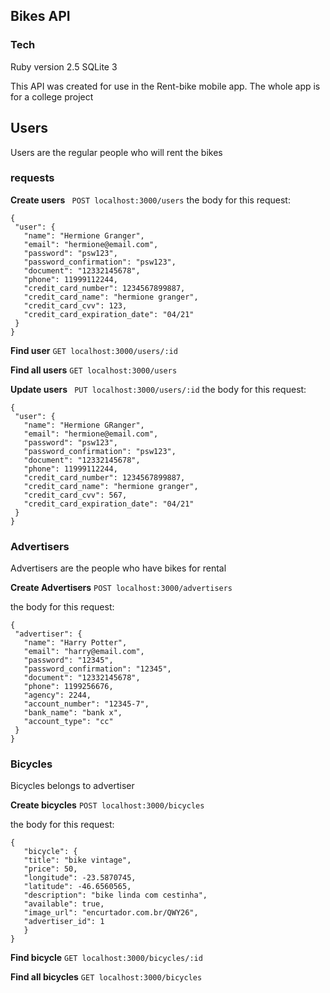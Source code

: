 ## Bikes API

### Tech
Ruby version 2.5
SQLite 3

This API was created for use in the Rent-bike mobile app. The whole app is for a college project

## Users
Users are the regular people who will rent the bikes

### requests
**Create users**  ` POST localhost:3000/users`
   the body for this request:
   ```
   {
    "user": {
      "name": "Hermione Granger",
      "email": "hermione@email.com",
      "password": "psw123",
      "password_confirmation": "psw123",
      "document": "12332145678",
      "phone": 11999112244,
      "credit_card_number": 1234567899887,
      "credit_card_name": "hermione granger",
      "credit_card_cvv": 123,
      "credit_card_expiration_date": "04/21"
    }
  }
  ```
**Find user**  `GET localhost:3000/users/:id`

**Find all users**  `GET localhost:3000/users`

**Update users**  ` PUT localhost:3000/users/:id`
   the body for this request:
   ```
   {
    "user": {
      "name": "Hermione GRanger",
      "email": "hermione@email.com",
      "password": "psw123",
      "password_confirmation": "psw123",
      "document": "12332145678",
      "phone": 11999112244,
      "credit_card_number": 1234567899887,
      "credit_card_name": "hermione granger",
      "credit_card_cvv": 567,
      "credit_card_expiration_date": "04/21"
    }
  }
  ```
### Advertisers
Advertisers are the people who have bikes for rental

  **Create Advertisers** `POST localhost:3000/advertisers`

   the body for this request:
   ```
   {
    "advertiser": {
      "name": "Harry Potter",
      "email": "harry@email.com",
      "password": "12345",
      "password_confirmation": "12345",
      "document": "12332145678",
      "phone": 1199256676,
      "agency": 2244,
      "account_number": "12345-7",
      "bank_name": "bank x",
      "account_type": "cc"
    }
  }
  ```

### Bicycles
Bicycles belongs to advertiser

  **Create bicycles** `POST localhost:3000/bicycles`

   the body for this request:
   ```
   {
	  "bicycle": {
      "title": "bike vintage",
      "price": 50,
      "longitude": -23.5870745,
      "latitude": -46.6560565,
      "description": "bike linda com cestinha",
      "available": true,
      "image_url": "encurtador.com.br/QWY26",
      "advertiser_id": 1
	  }
  }
  ```
**Find bicycle**  `GET localhost:3000/bicycles/:id`

**Find all bicycles**  `GET localhost:3000/bicycles`
